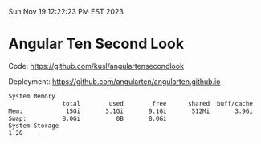 Sun Nov 19 12:22:23 PM EST 2023

# Angular Ten Second Look

Code: https://github.com/kusl/angulartensecondlook

Deployment: https://github.com/angularten/angularten.github.io

```bash
System Memory
               total        used        free      shared  buff/cache   available
Mem:            15Gi       3.1Gi       9.1Gi       512Mi       3.9Gi        12Gi
Swap:          8.0Gi          0B       8.0Gi
System Storage
1.2G	.
```
```bash

